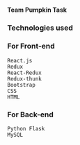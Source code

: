 #### Team Pumpkin Task

### Technologies used

### For Front-end
```
React.js
Redux
React-Redux
Redux-thunk
Bootstrap
CSS
HTML
```

### For Back-end
```
Python Flask
MySQL
```